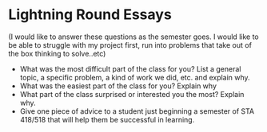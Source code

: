 # Lightning Round Essays

(I would like to answer these questions as the semester goes. I would like to be able to struggle with my project first, run into problems that take out of the box thinking to solve..etc)

- What was the most difficult part of the class for you? List a general topic, a specific problem, a kind of work we did, etc. and explain why.
- What was the easiest part of the class for you? Explain why
- What part of the class surprised or interested you the most? Explain why.
- Give one piece of advice to a student just beginning a semester of STA 418/518 that will help them be successful in learning.
